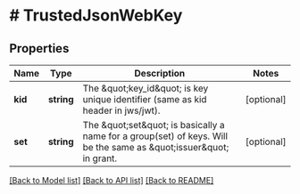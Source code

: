 # # TrustedJsonWebKey

## Properties

Name | Type | Description | Notes
------------ | ------------- | ------------- | -------------
**kid** | **string** | The \&quot;key_id\&quot; is key unique identifier (same as kid header in jws/jwt). | [optional]
**set** | **string** | The \&quot;set\&quot; is basically a name for a group(set) of keys. Will be the same as \&quot;issuer\&quot; in grant. | [optional]

[[Back to Model list]](../../README.md#models) [[Back to API list]](../../README.md#endpoints) [[Back to README]](../../README.md)
